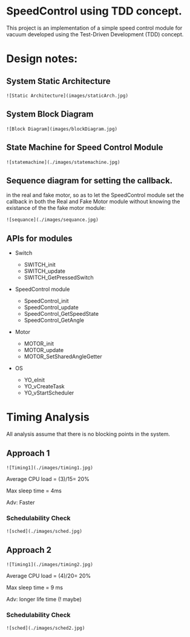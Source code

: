# SpeedControl using TDD concept.
 This project is an implementation of a simple speed control module for vacuum developed using the Test-Driven Development (TDD) concept.


# Design notes:

## System Static Architecture

 	![Static Architecture](images/staticArch.jpg)

## System Block Diagram 

 	![Block Diagram](images/blockDiagram.jpg)

## State Machine for Speed Control Module

 	![statemachine](./images/statemachine.jpg)


## Sequence diagram for setting the callback.
in the real and fake motor, so as to let the SpeedControl module set the callback in both the Real and Fake Motor module without knowing the existance of the the fake motor module:

 	![sequance](./images/sequance.jpg)


## APIs for modules
* Switch

    * SWITCH_init
    * SWITCH_update
    * SWITCH_GetPressedSwitch
* SpeedControl module
    * SpeedControl_init
    * SpeedControl_update
    * SpeedControl_GetSpeedState
    *  SpeedControl_GetAngle
* Motor
    * MOTOR_init
    * MOTOR_update
    * MOTOR_SetSharedAngleGetter

* OS
    * YO_eInit
    * YO_vCreateTask
    * YO_vStartScheduler

#  Timing Analysis
All analysis assume that there is no blocking points in the system.

## Approach 1

 	![Timing1](./images/timing1.jpg)

Average CPU load = (3)/15= 20%

Max sleep time = 4ms

Adv: Faster

### Schedulability Check

 	![sched](./images/sched.jpg)


## Approach 2

 	![Timing1](./images/timing2.jpg)

Average CPU load = (4)/20= 20%

Max sleep time = 9 ms

Adv: longer life time (! maybe)


### Schedulability Check

 	![sched](./images/sched2.jpg)
